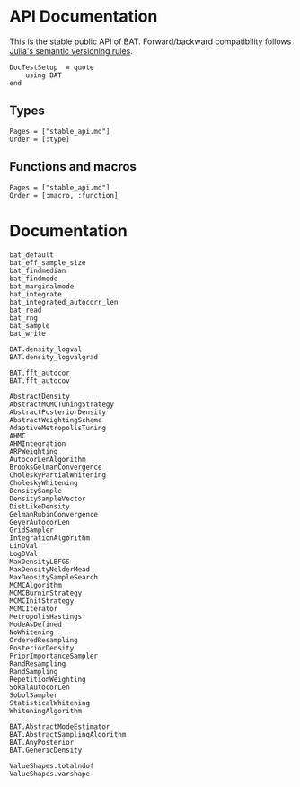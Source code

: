 # API Documentation

This is the stable public API of BAT. Forward/backward compatibility follows
[Julia's semantic versioning rules](https://julialang.github.io/Pkg.jl/v1/compatibility/).


```@meta
DocTestSetup  = quote
    using BAT
end
```

## Types

```@index
Pages = ["stable_api.md"]
Order = [:type]
```

## Functions and macros

```@index
Pages = ["stable_api.md"]
Order = [:macro, :function]
```

# Documentation


```@docs
bat_default
bat_eff_sample_size
bat_findmedian
bat_findmode
bat_marginalmode
bat_integrate
bat_integrated_autocorr_len
bat_read
bat_rng
bat_sample
bat_write

BAT.density_logval
BAT.density_logvalgrad

BAT.fft_autocor
BAT.fft_autocov

AbstractDensity
AbstractMCMCTuningStrategy
AbstractPosteriorDensity
AbstractWeightingScheme
AdaptiveMetropolisTuning
AHMC
AHMIntegration
ARPWeighting
AutocorLenAlgorithm
BrooksGelmanConvergence
CholeskyPartialWhitening
CholeskyWhitening
DensitySample
DensitySampleVector
DistLikeDensity
GelmanRubinConvergence
GeyerAutocorLen
GridSampler
IntegrationAlgorithm
LinDVal
LogDVal
MaxDensityLBFGS
MaxDensityNelderMead
MaxDensitySampleSearch
MCMCAlgorithm
MCMCBurninStrategy
MCMCInitStrategy
MCMCIterator
MetropolisHastings
ModeAsDefined
NoWhitening
OrderedResampling
PosteriorDensity
PriorImportanceSampler
RandResampling
RandSampling
RepetitionWeighting
SokalAutocorLen
SobolSampler
StatisticalWhitening
WhiteningAlgorithm

BAT.AbstractModeEstimator
BAT.AbstractSamplingAlgorithm
BAT.AnyPosterior
BAT.GenericDensity

ValueShapes.totalndof
ValueShapes.varshape
```
